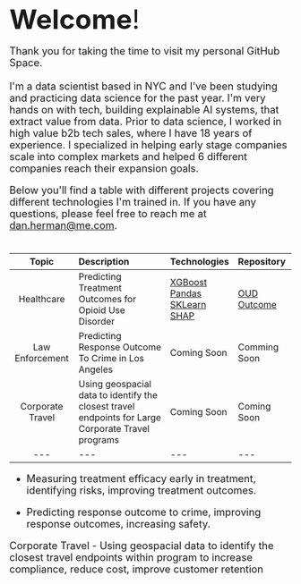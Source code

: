 <font size="8">**Welcome**!</font><br>
<br>
<font size="4">Thank you for taking the time to visit my personal GitHub Space. <br>
<br>
I'm a data scientist based in NYC and I've been studying and practicing data science for the past year.  I'm very hands on with tech, building explainable AI systems, that extract value from data.  Prior to data science, I worked in high value b2b tech sales, where I have 18 years of experience.  I specialized in helping early stage companies scale into complex markets and helped 6 different companies reach their expansion goals.

Below you'll find a table with different projects covering different technologies I'm trained in.  If you have any questions, please feel free to reach me at dan.herman@me.com. <br>
<br>

| Topic | Description | Technologies | Repository |
| :---: | :--- | :--- | :--- |
| Healthcare | Predicting Treatment Outcomes for Opioid Use Disorder | [XGBoost](https://xgboost.readthedocs.io/en/stable/index.html)<br>[Pandas](https://pandas.pydata.org/docs/user_guide/index.html)<br>[SKLearn](https://scikit-learn.org/stable/)<br>[SHAP](https://shap.readthedocs.io/en/latest/) | [OUD Outcome](https://github.com/DanHerman212/oud_treatment_outcome) |
| Law Enforcement | Predicting Response Outcome To Crime in Los Angeles | Coming Soon | Comming Soon |
| Corporate Travel | Using geospacial data to identify the closest travel endpoints for Large Corporate Travel programs | Coming Soon | Coming Soon |
| --- | --- | --- | --- |


  - Measuring treatment efficacy early in treatment, identifying risks, improving treatment outcomes.  

 - Predicting response outcome to crime, improving response outcomes, increasing safety.

Corporate Travel - Using geospacial data to identify the closest travel endpoints within program to increase compliance, reduce cost, improve customer retention